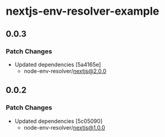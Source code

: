 # nextjs-env-resolver-example

## 0.0.3

### Patch Changes

- Updated dependencies [5a4165e]
  - node-env-resolver/nextjs@2.0.0

## 0.0.2

### Patch Changes

- Updated dependencies [5c05090]
  - node-env-resolver/nextjs@1.0.0
